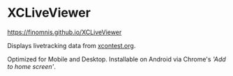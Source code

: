 # XCLiveViewer

https://finomnis.github.io/XCLiveViewer

Displays livetracking data from [xcontest.org](https://www.xcontest.org).

Optimized for Mobile and Desktop. Installable on Android via Chrome's *'Add to home screen'*.
